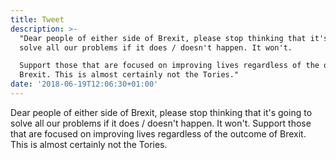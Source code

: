 ```yaml
---
title: Tweet
description: >-
  "Dear people of either side of Brexit, please stop thinking that it's going to
  solve all our problems if it does / doesn't happen. It won't.

  Support those that are focused on improving lives regardless of the outcome of
  Brexit. This is almost certainly not the Tories."
date: '2018-06-19T12:06:30+01:00'
---
```

Dear people of either side of Brexit, please stop thinking that it's going to solve all our problems if it does / doesn't happen. It won't.
Support those that are focused on improving lives regardless of the outcome of Brexit. This is almost certainly not the Tories.
